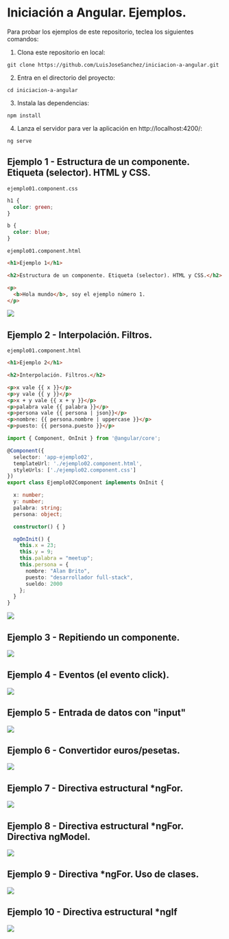 # Iniciación a Angular. Ejemplos.

Para probar los ejemplos de este repositorio, teclea los siguientes comandos:

1. Clona este repositorio en local:

```console
git clone https://github.com/LuisJoseSanchez/iniciacion-a-angular.git
```

2. Entra en el directorio del proyecto:

```console
cd iniciacion-a-angular
```

3. Instala las dependencias:

```console
npm install
```

4. Lanza el servidor para ver la aplicación en http://localhost:4200/:

```console
ng serve
```

## Ejemplo 1 - Estructura de un componente. Etiqueta (selector). HTML y CSS.

`ejemplo01.component.css`

```css
h1 {
  color: green;
}

b {
  color: blue;
}
```

`ejemplo01.component.html`

```html
<h1>Ejemplo 1</h1>

<h2>Estructura de un componente. Etiqueta (selector). HTML y CSS.</h2>

<p>
  <b>Hola mundo</b>, soy el ejemplo número 1.
</p>
```

<img src="img/ejemplo01.png">

## Ejemplo 2 - Interpolación. Filtros.

`ejemplo01.component.html`

```html
<h1>Ejemplo 2</h1>

<h2>Interpolación. Filtros.</h2>

<p>x vale {{ x }}</p>
<p>y vale {{ y }}</p>
<p>x + y vale {{ x + y }}</p>
<p>palabra vale {{ palabra }}</p>
<p>persona vale {{ persona | json}}</p>
<p>nombre: {{ persona.nombre | uppercase }}</p>
<p>puesto: {{ persona.puesto }}</p>
```

```typescript
import { Component, OnInit } from '@angular/core';

@Component({
  selector: 'app-ejemplo02',
  templateUrl: './ejemplo02.component.html',
  styleUrls: ['./ejemplo02.component.css']
})
export class Ejemplo02Component implements OnInit {

  x: number;
  y: number;
  palabra: string;
  persona: object;

  constructor() { }

  ngOnInit() {
    this.x = 23;
    this.y = 9;
    this.palabra = "meetup";
    this.persona = {
      nombre: "Alan Brito",
      puesto: "desarrollador full-stack",
      sueldo: 2000
    };
  }
}
```

<img src="img/ejemplo02.png">

## Ejemplo 3 - Repitiendo un componente.

<img src="img/ejemplo03.png">

## Ejemplo 4 - Eventos (el evento click).

<img src="img/ejemplo04.png">

## Ejemplo 5 - Entrada de datos con "input"

<img src="img/ejemplo05.png">

## Ejemplo 6 - Convertidor euros/pesetas.

<img src="img/ejemplo06.png">

## Ejemplo 7 - Directiva estructural *ngFor.

<img src="img/ejemplo07.png">

## Ejemplo 8 - Directiva estructural *ngFor. Directiva ngModel.

<img src="img/ejemplo08.png">

## Ejemplo 9 - Directiva *ngFor. Uso de clases.

<img src="img/ejemplo09.png">

## Ejemplo 10 - Directiva estructural *ngIf

<img src="img/ejemplo10.png">
